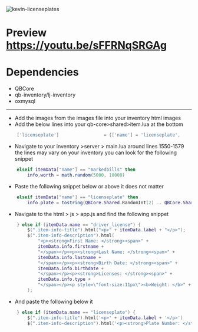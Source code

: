 ![kevin-licenseplates](https://user-images.githubusercontent.com/89563654/196052842-b97193b0-6f25-44c9-88ca-9866a017c6ae.jpg)

# Preview https://youtu.be/sFFRNqSRGAg
# Dependencies
- QBCore
- qb-inventory/lj-inventory
- oxmysql

------------------------------------------------------------------------------------

* Add the images from the images file into your inventory html images
* Add the below lines into your qb-core>shared>item.lua at the bottom
```lua
	['licenseplate'] 				 = {['name'] = 'licenseplate', 			  	  	['label'] = 'License Plate', 			['weight'] = 1000, 		['type'] = 'item', 		['image'] = 'licenseplate.png', 			['unique'] = true, 		['useable'] = true, 	['shouldClose'] = true,	   ['combinable'] = nil,   ['description'] = ''},
```

* Navigate to your inventory >server > main.lua around lines 1550-1579 the lines may vary on your inventory you can look for the following snippet
```lua
	elseif itemData["name"] == "markedbills" then
		info.worth = math.random(5000, 10000)
```
* Paste the following snippet below or above it does not matter
```lua
	elseif itemData["name"] == "licenseplate" then
		info.plate = tostring(QBCore.Shared.RandomInt(2) .. QBCore.Shared.RandomStr(2) .. QBCore.Shared.RandomInt(2) .. QBCore.Shared.RandomStr(2))
```
* Navigate to the html > js > app.js and find the following snippet
```lua
	} else if (itemData.name == "driver_license") {
		$(".item-info-title").html("<p>" + itemData.label + "</p>");
		$(".item-info-description").html(
			"<p><strong>First Name: </strong><span>" +
			itemData.info.firstname +
			"</span></p><p><strong>Last Name: </strong><span>" +
			itemData.info.lastname +
			"</span></p><p><strong>Birth Date: </strong><span>" +
			itemData.info.birthdate +
			"</span></p><p><strong>Licenses: </strong><span>" +
			itemData.info.type +
			"</span></p><p style=\"font-size:11px\"><b>Weight: </b>" + itemData.weight + " | <b>Amount: </b> " + itemData.amount + " | <b>Quality: </b> " + "<a style=\"font-size:11px;color:green\">" + Math.floor(itemData.info.quality) + "</a>"
		);
```
* And paste the following below it
```lua
	} else if (itemData.name == "licenseplate") {
		$(".item-info-title").html('<p>' + itemData.label + '</p>')
		$(".item-info-description").html('<p><strong>Plate Number: </strong><span>'+ itemData.info.plate);
```
